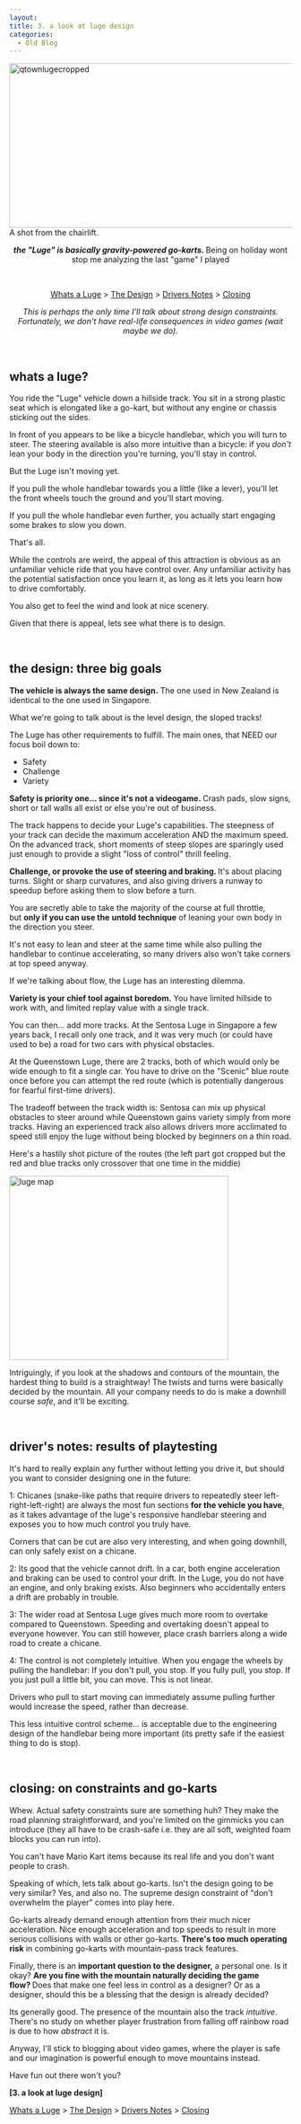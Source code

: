 ```yaml
---
layout:
title: 3. a look at luge design
categories:
  - Old Blog
---
```

<img class="alignnone  wp-image-161" src="https://iuondesign.files.wordpress.com/2018/02/qtownlugecropped.png" alt="qtownlugecropped" width="626" height="293" /> A shot from the chairlift.
<p style="text-align:center;"><em><strong>the "Luge" is basically gravity-powered go-karts.
</strong></em>Being on holiday wont stop me analyzing the last "game" I played
</p>

&nbsp;
<p style="text-align:center;"><a href="#whatsaluge">Whats a Luge</a> &gt; <a href="#thedesign">The Design</a> &gt; <a href="#driversnotes">Drivers Notes</a> &gt; <a href="#closing">Closing</a></p>
<p style="text-align:center;"><em>This is perhaps the only time I'll talk about strong design constraints.
Fortunately, we don't have real-life consequences in video games (wait maybe we do).</em></p>
<a name="whatsaluge"></a>

&nbsp;
<h2><strong>whats a luge?</strong></h2>
You ride the "Luge" vehicle down a hillside track. You sit in a strong plastic seat which is elongated like a go-kart, but without any engine or chassis sticking out the sides.

In front of you appears to be like a bicycle handlebar, which you will turn to steer. The steering available is also more intuitive than a bicycle: if you <em>don't</em> lean your body in the direction you're turning, you'll stay in control.

But the Luge isn't moving yet.

If you pull the whole handlebar towards you a little (like a lever), you'll let the front wheels touch the ground and you'll start moving.

If you pull the whole handlebar even further, you actually start engaging some brakes to slow you down.

That's all.

While the controls are weird, the appeal of this attraction is obvious as an unfamiliar vehicle ride that you have control over. Any unfamiliar activity has the potential satisfaction once you learn it, as long as it lets you learn how to drive comfortably.

You also get to feel the wind and look at nice scenery.

Given that there is appeal, lets see what there is to design.

<a name="thedesign"></a>

&nbsp;
<h2><strong>the design: three big goals</strong></h2>
<strong>The vehicle is always the same design.</strong> The one used in New Zealand is identical to the one used in Singapore.

What we're going to talk about is the level design, the sloped tracks!

The Luge has other requirements to fulfill. The main ones, that NEED our focus boil down to:
<ul>
	<li>Safety</li>
	<li>Challenge</li>
	<li>Variety</li>
</ul>
<strong>Safety is priority one... since it's not a videogame. </strong>Crash pads, slow signs, short or tall walls all exist or else you're out of business.

The track happens to decide your Luge's capabilities. The steepness of your track can decide the maximum acceleration AND the maximum speed. On the advanced track, short moments of steep slopes are sparingly used just enough to provide a slight "loss of control" thrill feeling.

<strong>Challenge, or provoke the use of steering and braking. </strong>It's about placing turns. Slight or sharp curvatures, and also giving drivers a runway to speedup before asking them to slow before a turn.

You are secretly able to take the majority of the course at full throttle, but <strong>only</strong><strong> if you can use the</strong> <strong>untold</strong><strong> technique</strong> of leaning your own body in the direction you steer.

It's not easy to lean and steer at the same time while also pulling the handlebar to continue accelerating, so many drivers also won't take corners at top speed anyway.

If we're talking about flow, the Luge has an interesting dilemma.

<strong>Variety is your chief tool against boredom.</strong> You have limited hillside to work with, and limited replay value with a single track.

You can then... add more tracks. At the Sentosa Luge in Singapore a few years back, I recall only one track, and it was very much (or could have used to be) a road for two cars with physical obstacles.

At the Queenstown Luge, there are 2 tracks, both of which would only be wide enough to fit a single car. You have to drive on the "Scenic" blue route once before you can attempt the red route (which is potentially dangerous for fearful first-time drivers).

The tradeoff between the track width is: Sentosa can mix up physical obstacles to steer around while Queenstown gains variety simply from more tracks. Having an experienced track also allows drivers more acclimated to speed still enjoy the luge without being blocked by beginners on a thin road.

Here's a hastily shot picture of the routes (the left part got cropped but the red and blue tracks only crossover that one time in the middle)

<img class="  wp-image-162 aligncenter" src="https://iuondesign.files.wordpress.com/2018/02/luge-map-e1517543114642.jpg" alt="luge map" width="391" height="328" />

Intriguingly, if you look at the shadows and contours of the mountain, the hardest thing to build is a straightway! The twists and turns were basically decided by the mountain. All your company needs to do is make a downhill course <em>safe</em>, and it'll be exciting.

<a name="driversnotes"></a>

&nbsp;
<h2><strong>driver's notes: results of playtesting</strong></h2>
It's hard to really explain any further without letting you drive it, but should you want to consider designing one in the future:

1: Chicanes (snake-like paths that require drivers to repeatedly steer left-right-left-right) are always the most fun sections <strong>for the vehicle you have</strong>, as it takes advantage of the luge's responsive handlebar steering and exposes you to how much control you truly have.

Corners that can be cut are also very interesting, and when going downhill, can only safely exist on a chicane.

2: Its good that the vehicle cannot drift. In a car, both engine acceleration and braking can be used to control your drift. In the Luge, you do not have an engine, and only braking exists. Also beginners who accidentally enters a drift are probably in trouble.

3: The wider road at Sentosa Luge gives much more room to overtake compared to Queenstown. Speeding and overtaking doesn't appeal to everyone however. You can still however, place crash barriers along a wide road to create a chicane.

4: The control is not completely intuitive. When you engage the wheels by pulling the handlebar: If you don't pull, you stop. If you fully pull, you stop. If you just pull a little bit, you can move. This is not linear.

Drivers who pull to start moving can immediately assume pulling further would increase the speed, rather than decrease.

This less intuitive control scheme... is acceptable due to the engineering design of the handlebar being more important (its pretty safe if the easiest thing to do is stop).

<a name="closing"></a>

&nbsp;
<h2><strong>closing: on constraints and go-karts</strong></h2>
Whew. Actual safety constraints sure are something huh? They make the road planning straightforward, and you're limited on the gimmicks you can introduce (they all have to be crash-safe i.e. they are all soft, weighted foam blocks you can run into).

You can't have Mario Kart items because its real life and you don't want people to crash.

Speaking of which, lets talk about go-karts. Isn't the design going to be very similar? Yes, and also no. The supreme design constraint of "don't overwhelm the player" comes into play here.

Go-karts already demand enough attention from their much nicer acceleration. Nice enough acceleration and top speeds to result in more serious collisions with walls or other go-karts. <strong>There's too much operating risk</strong> in combining go-karts with mountain-pass track features.

Finally, there is an <strong>important question to the designer,</strong> a personal one. Is it okay? <strong>Are you fine with</strong> <strong>the mountain naturally deciding the game flow? </strong>Does that make one feel less in control as a designer? Or as a designer, should this be a blessing that the design is already decided?

Its generally good. The presence of the mountain also the track<em> intuitive</em>. There's no study on whether player frustration from falling off rainbow road is due to how <em>abstract</em> it is.

Anyway, I'll stick to blogging about video games, where the player is safe and our imagination is powerful enough to move mountains instead.

Have fun out there won't you?

<strong>[3. a look at luge design]</strong>

<a href="#whatsaluge">Whats a Luge</a> &gt; <a href="#thedesign">The Design</a> &gt; <a href="#driversnotes">Drivers Notes</a> &gt; <a href="#closing">Closing</a>
